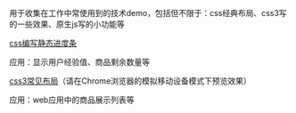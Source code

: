 用于收集在工作中常使用到的技术demo，包括但不限于：css经典布局、css3写的一些效果、原生js写的小功能等

[css编写静态进度条](https://gyt95.github.io/myDemo/demo-from-work/simple%20progress%20bar.html)

应用：显示用户经验值、商品剩余数量等

[css3常见布局](https://gyt95.github.io/myDemo/demo-from-work/common%20layout/index.html)（请在Chrome浏览器的模拟移动设备模式下预览效果）

应用：web应用中的商品展示列表等

